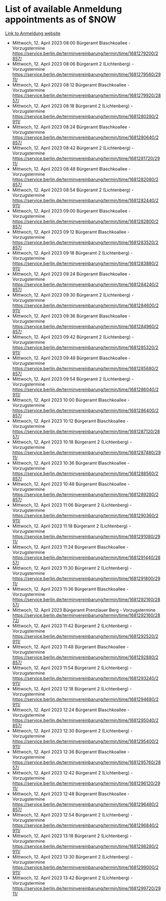 # List of available Anmeldung appointments as of $NOW
[Link to Anmeldung website](https://service.berlin.de/terminvereinbarung/termin/tag.php?termin=1&anliegen[]=120686&dienstleisterlist=122210,122217,327316,122219,327312,122227,327314,122231,327346,122243,327348,122254,122252,329742,122260,329745,122262,329748,122271,327278,122273,327274,122277,327276,330436,122280,327294,122282,327290,122284,327292,122291,327270,122285,327266,122286,327264,122296,327268,150230,329760,122297,327286,122294,327284,122312,329763,122314,329775,122304,327330,122311,327334,122309,327332,317869,122281,327352,122279,329772,122283,122276,327324,122274,327326,122267,329766,122246,327318,122251,327320,122257,327322,122208,327298,122226,327300&herkunft=http%3A%2F%2Fservice.berlin.de%2Fdienstleistung%2F120686%2F)
- Mittwoch, 12. April 2023 08:00 Bürgeramt Blaschkoallee - Vorzugstermine https://service.berlin.de/terminvereinbarung/termin/time/1681279200/2857/
- Mittwoch, 12. April 2023 08:06 Bürgeramt 2 (Lichtenberg) - Vorzugstermine https://service.berlin.de/terminvereinbarung/termin/time/1681279560/2911/
- Mittwoch, 12. April 2023 08:12 Bürgeramt Blaschkoallee - Vorzugstermine https://service.berlin.de/terminvereinbarung/termin/time/1681279920/2857/
- Mittwoch, 12. April 2023 08:18 Bürgeramt 2 (Lichtenberg) - Vorzugstermine https://service.berlin.de/terminvereinbarung/termin/time/1681280280/2911/
- Mittwoch, 12. April 2023 08:24 Bürgeramt Blaschkoallee - Vorzugstermine https://service.berlin.de/terminvereinbarung/termin/time/1681280640/2857/
- Mittwoch, 12. April 2023 08:42 Bürgeramt 2 (Lichtenberg) - Vorzugstermine https://service.berlin.de/terminvereinbarung/termin/time/1681281720/2911/
- Mittwoch, 12. April 2023 08:48 Bürgeramt Blaschkoallee - Vorzugstermine https://service.berlin.de/terminvereinbarung/termin/time/1681282080/2857/
- Mittwoch, 12. April 2023 08:54 Bürgeramt 2 (Lichtenberg) - Vorzugstermine https://service.berlin.de/terminvereinbarung/termin/time/1681282440/2911/
- Mittwoch, 12. April 2023 09:00 Bürgeramt Blaschkoallee - Vorzugstermine https://service.berlin.de/terminvereinbarung/termin/time/1681282800/2857/
- Mittwoch, 12. April 2023 09:12 Bürgeramt Blaschkoallee - Vorzugstermine https://service.berlin.de/terminvereinbarung/termin/time/1681283520/2857/
- Mittwoch, 12. April 2023 09:18 Bürgeramt 2 (Lichtenberg) - Vorzugstermine https://service.berlin.de/terminvereinbarung/termin/time/1681283880/2911/
- Mittwoch, 12. April 2023 09:24 Bürgeramt Blaschkoallee - Vorzugstermine https://service.berlin.de/terminvereinbarung/termin/time/1681284240/2857/
- Mittwoch, 12. April 2023 09:30 Bürgeramt 2 (Lichtenberg) - Vorzugstermine https://service.berlin.de/terminvereinbarung/termin/time/1681284600/2911/
- Mittwoch, 12. April 2023 09:36 Bürgeramt Blaschkoallee - Vorzugstermine https://service.berlin.de/terminvereinbarung/termin/time/1681284960/2857/
- Mittwoch, 12. April 2023 09:42 Bürgeramt 2 (Lichtenberg) - Vorzugstermine https://service.berlin.de/terminvereinbarung/termin/time/1681285320/2911/
- Mittwoch, 12. April 2023 09:48 Bürgeramt Blaschkoallee - Vorzugstermine https://service.berlin.de/terminvereinbarung/termin/time/1681285680/2857/
- Mittwoch, 12. April 2023 09:54 Bürgeramt 2 (Lichtenberg) - Vorzugstermine https://service.berlin.de/terminvereinbarung/termin/time/1681286040/2911/
- Mittwoch, 12. April 2023 10:00 Bürgeramt Blaschkoallee - Vorzugstermine https://service.berlin.de/terminvereinbarung/termin/time/1681286400/2857/
- Mittwoch, 12. April 2023 10:12 Bürgeramt Blaschkoallee - Vorzugstermine https://service.berlin.de/terminvereinbarung/termin/time/1681287120/2857/
- Mittwoch, 12. April 2023 10:18 Bürgeramt 2 (Lichtenberg) - Vorzugstermine https://service.berlin.de/terminvereinbarung/termin/time/1681287480/2911/
- Mittwoch, 12. April 2023 10:36 Bürgeramt Blaschkoallee - Vorzugstermine https://service.berlin.de/terminvereinbarung/termin/time/1681288560/2857/
- Mittwoch, 12. April 2023 10:48 Bürgeramt Blaschkoallee - Vorzugstermine https://service.berlin.de/terminvereinbarung/termin/time/1681289280/2857/
- Mittwoch, 12. April 2023 11:06 Bürgeramt 2 (Lichtenberg) - Vorzugstermine https://service.berlin.de/terminvereinbarung/termin/time/1681290360/2911/
- Mittwoch, 12. April 2023 11:18 Bürgeramt 2 (Lichtenberg) - Vorzugstermine https://service.berlin.de/terminvereinbarung/termin/time/1681291080/2911/
- Mittwoch, 12. April 2023 11:24 Bürgeramt Blaschkoallee - Vorzugstermine https://service.berlin.de/terminvereinbarung/termin/time/1681291440/2857/
- Mittwoch, 12. April 2023 11:30 Bürgeramt 2 (Lichtenberg) - Vorzugstermine https://service.berlin.de/terminvereinbarung/termin/time/1681291800/2911/
- Mittwoch, 12. April 2023 11:36 Bürgeramt Blaschkoallee - Vorzugstermine https://service.berlin.de/terminvereinbarung/termin/time/1681292160/2857/
- Mittwoch, 12. April 2023  Bürgeramt Prenzlauer Berg - Vorzugstermine https://service.berlin.de/terminvereinbarung/termin/time/1681292160/2872/
- Mittwoch, 12. April 2023 11:42 Bürgeramt 2 (Lichtenberg) - Vorzugstermine https://service.berlin.de/terminvereinbarung/termin/time/1681292520/2911/
- Mittwoch, 12. April 2023 11:48 Bürgeramt Blaschkoallee - Vorzugstermine https://service.berlin.de/terminvereinbarung/termin/time/1681292880/2857/
- Mittwoch, 12. April 2023 11:54 Bürgeramt 2 (Lichtenberg) - Vorzugstermine https://service.berlin.de/terminvereinbarung/termin/time/1681293240/2911/
- Mittwoch, 12. April 2023 12:18 Bürgeramt 2 (Lichtenberg) - Vorzugstermine https://service.berlin.de/terminvereinbarung/termin/time/1681294680/2911/
- Mittwoch, 12. April 2023 12:24 Bürgeramt Blaschkoallee - Vorzugstermine https://service.berlin.de/terminvereinbarung/termin/time/1681295040/2857/
- Mittwoch, 12. April 2023 12:30 Bürgeramt 2 (Lichtenberg) - Vorzugstermine https://service.berlin.de/terminvereinbarung/termin/time/1681295400/2911/
- Mittwoch, 12. April 2023 12:36 Bürgeramt Blaschkoallee - Vorzugstermine https://service.berlin.de/terminvereinbarung/termin/time/1681295760/2857/
- Mittwoch, 12. April 2023 12:42 Bürgeramt 2 (Lichtenberg) - Vorzugstermine https://service.berlin.de/terminvereinbarung/termin/time/1681296120/2911/
- Mittwoch, 12. April 2023 12:48 Bürgeramt Blaschkoallee - Vorzugstermine https://service.berlin.de/terminvereinbarung/termin/time/1681296480/2857/
- Mittwoch, 12. April 2023 12:54 Bürgeramt 2 (Lichtenberg) - Vorzugstermine https://service.berlin.de/terminvereinbarung/termin/time/1681296840/2911/
- Mittwoch, 12. April 2023 13:18 Bürgeramt 2 (Lichtenberg) - Vorzugstermine https://service.berlin.de/terminvereinbarung/termin/time/1681298280/2911/
- Mittwoch, 12. April 2023 13:30 Bürgeramt 2 (Lichtenberg) - Vorzugstermine https://service.berlin.de/terminvereinbarung/termin/time/1681299000/2911/
- Mittwoch, 12. April 2023 13:42 Bürgeramt 2 (Lichtenberg) - Vorzugstermine https://service.berlin.de/terminvereinbarung/termin/time/1681299720/2911/
